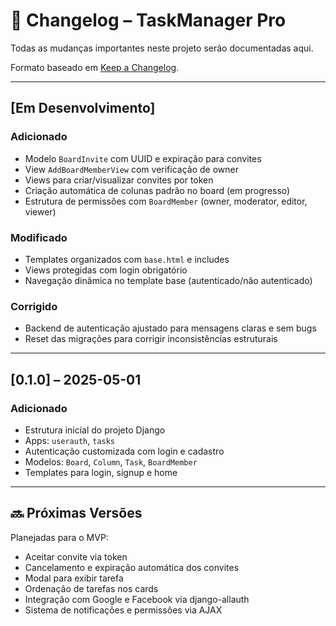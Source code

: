 # 📝 Changelog – TaskManager Pro

Todas as mudanças importantes neste projeto serão documentadas aqui.

Formato baseado em [Keep a Changelog](https://keepachangelog.com/pt-BR/1.0.0/).

---

## [Em Desenvolvimento]

### Adicionado
- Modelo `BoardInvite` com UUID e expiração para convites
- View `AddBoardMemberView` com verificação de owner
- Views para criar/visualizar convites por token
- Criação automática de colunas padrão no board (em progresso)
- Estrutura de permissões com `BoardMember` (owner, moderator, editor, viewer)

### Modificado
- Templates organizados com `base.html` e includes
- Views protegidas com login obrigatório
- Navegação dinâmica no template base (autenticado/não autenticado)

### Corrigido
- Backend de autenticação ajustado para mensagens claras e sem bugs
- Reset das migrações para corrigir inconsistências estruturais

---

## [0.1.0] – 2025-05-01

### Adicionado
- Estrutura inicial do projeto Django
- Apps: `userauth`, `tasks`
- Autenticação customizada com login e cadastro
- Modelos: `Board`, `Column`, `Task`, `BoardMember`
- Templates para login, signup e home

---

## 🔜 Próximas Versões

Planejadas para o MVP:

- Aceitar convite via token
- Cancelamento e expiração automática dos convites
- Modal para exibir tarefa
- Ordenação de tarefas nos cards
- Integração com Google e Facebook via django-allauth
- Sistema de notificações e permissões via AJAX
